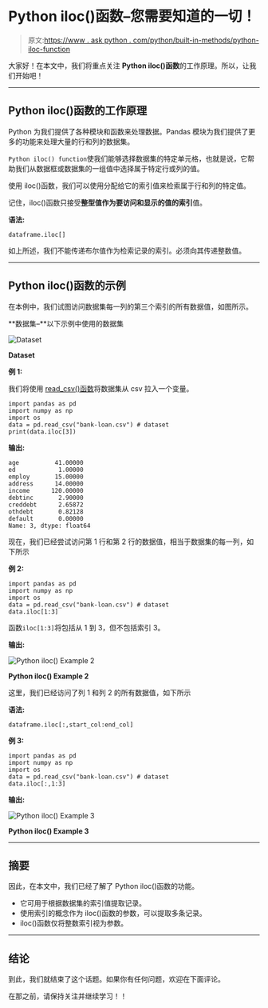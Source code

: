 # Python iloc()函数–您需要知道的一切！

> 原文:[https://www . ask python . com/python/built-in-methods/python-iloc-function](https://www.askpython.com/python/built-in-methods/python-iloc-function)

大家好！在本文中，我们将重点关注 **Python iloc()函数**的工作原理。所以，让我们开始吧！

* * *

## Python iloc()函数的工作原理

Python 为我们提供了各种模块和函数来处理数据。Pandas 模块为我们提供了更多的功能来处理大量的行和列的数据集。

`Python iloc() function`使我们能够选择数据集的特定单元格，也就是说，它帮助我们从数据框或数据集的一组值中选择属于特定行或列的值。

使用 iloc()函数，我们可以使用分配给它的索引值来检索属于行和列的特定值。

记住，iloc()函数只接受**整型值作为要访问和显示的值的索引**值。

**语法:**

```
dataframe.iloc[]

```

如上所述，我们不能传递布尔值作为检索记录的索引。必须向其传递整数值。

* * *

## Python iloc()函数的示例

在本例中，我们试图访问数据集每一列的第三个索引的所有数据值，如图所示。

**数据集–**以下示例中使用的数据集

![Dataset](../Images/ce197723006fbd3a82ab9fe80cfbc6b8.png)

**Dataset**

**例 1:**

我们将使用 [read_csv()函数](https://www.askpython.com/python-modules/python-csv-module)将数据集从 csv 拉入一个变量。

```
import pandas as pd
import numpy as np
import os
data = pd.read_csv("bank-loan.csv") # dataset
print(data.iloc[3])

```

**输出:**

```
age          41.00000
ed            1.00000
employ       15.00000
address      14.00000
income      120.00000
debtinc       2.90000
creddebt      2.65872
othdebt       0.82128
default       0.00000
Name: 3, dtype: float64

```

现在，我们已经尝试访问第 1 行和第 2 行的数据值，相当于数据集的每一列，如下所示

**例 2:**

```
import pandas as pd
import numpy as np
import os
data = pd.read_csv("bank-loan.csv") # dataset
data.iloc[1:3]

```

函数`iloc[1:3]`将包括从 1 到 3，但不包括索引 3。

**输出:**

![Python iloc() Example 2](../Images/1d627f945ebb4228c2532cc31206beed.png)

**Python iloc() Example 2**

这里，我们已经访问了列 1 和列 2 的所有数据值，如下所示

**语法:**

```
dataframe.iloc[:,start_col:end_col]

```

**例 3:**

```
import pandas as pd
import numpy as np
import os
data = pd.read_csv("bank-loan.csv") # dataset
data.iloc[:,1:3]

```

**输出:**

![Python iloc() Example 3](../Images/0b5676d0afd804636c93e52a25a357e5.png)

**Python iloc() Example 3**

* * *

## 摘要

因此，在本文中，我们已经了解了 Python iloc()函数的功能。

*   它可用于根据数据集的索引值提取记录。
*   使用索引的概念作为 iloc()函数的参数，可以提取多条记录。
*   iloc()函数仅将整数索引视为参数。

* * *

## 结论

到此，我们就结束了这个话题。如果你有任何问题，欢迎在下面评论。

在那之前，请保持关注并继续学习！！